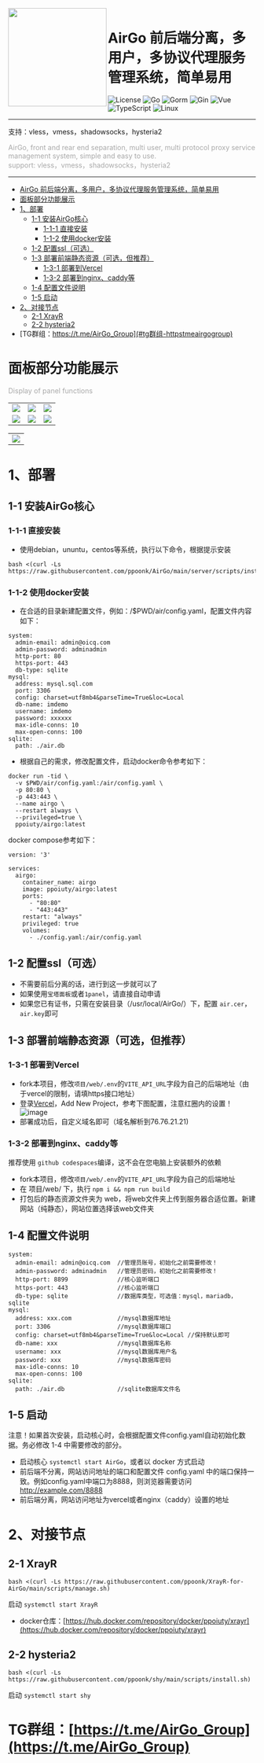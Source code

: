 

<img width="200px" src="https://telegraph-image.pages.dev/file/c48a2f45ebf102dd66131.png" align="left"/>

# AirGo 前后端分离，多用户，多协议代理服务管理系统，简单易用

![License](https://img.shields.io/badge/License-GPL_v3.0-red)
![Go](https://img.shields.io/badge/Golang-orange?logo=Go&logoColor=white)
![Gorm](https://img.shields.io/badge/Gorm-yellow&logo=gorm)
![Gin](https://img.shields.io/badge/Gin-green?logo=)
![Vue](https://img.shields.io/badge/Vue.js-00b6ff?logo=vuedotjs&logoColor=white)
![TypeScript](https://img.shields.io/badge/TypeScript-blue?logo=TypeScript&logoColor=white)
![Linux](https://img.shields.io/badge/Linux-purple?logo=linux&logoColor=white)

<hr/>

支持：vless，vmess，shadowsocks，hysteria2

<div style="color: darkgray">AirGo, front and rear end separation, multi user, multi protocol proxy service management system, simple and easy to use.</div>
<div style="color: darkgray">support: vless，vmess，shadowsocks，hysteria2</div>

<hr/>



<!-- TOC -->
* [AirGo 前后端分离，多用户，多协议代理服务管理系统，简单易用](#airgo-前后端分离多用户多协议代理服务管理系统简单易用)
* [面板部分功能展示](#面板部分功能展示)
* [1、部署](#1部署)
  * [1-1 安装AirGo核心](#1-1-安装airgo核心)
    * [1-1-1 直接安装](#1-1-1-直接安装)
    * [1-1-2 使用docker安装](#1-1-2-使用docker安装)
  * [1-2 配置ssl（可选）](#1-2-配置ssl可选)
  * [1-3 部署前端静态资源（可选，但推荐）](#1-3-部署前端静态资源可选但推荐)
    * [1-3-1 部署到Vercel](#1-3-1-部署到vercel)
    * [1-3-2 部署到nginx、caddy等](#1-3-2-部署到nginxcaddy等)
  * [1-4 配置文件说明](#1-4-配置文件说明)
  * [1-5 启动](#1-5-启动)
* [2、对接节点](#2对接节点)
  * [2-1 XrayR](#2-1-xrayr)
  * [2-2 hysteria2](#2-2-hysteria2)
* [TG群组：https://t.me/AirGo_Group](#tg群组-httpstmeairgogroup)
<!-- TOC -->

# 面板部分功能展示
<div style="color: darkgray" >Display of panel functions</div>

<table>
<tr>
    <td> <img src="https://github.com/ppoonk/AirGo/raw/main/assets/image/1.png">
    <td> <img src="https://github.com/ppoonk/AirGo/raw/main/assets/image/2.png">
    <td> <img src="https://github.com/ppoonk/AirGo/raw/main/assets/image/3.png">
<tr>
    <td> <img src="https://github.com/ppoonk/AirGo/raw/main/assets/image/4.png">
    <td> <img src="https://github.com/ppoonk/AirGo/raw/main/assets/image/5.png">
    <td> <img src="https://github.com/ppoonk/AirGo/raw/main/assets/image/6.png">
</table>
<table>
<tr>
    <td> <img src="https://github.com/ppoonk/AirGo/raw/main/assets/image/7.png">
</table>

# 1、部署
## 1-1 安装AirGo核心

### 1-1-1 直接安装
- 使用debian，ununtu，centos等系统，执行以下命令，根据提示安装

```
bash <(curl -Ls https://raw.githubusercontent.com/ppoonk/AirGo/main/server/scripts/install.sh)
```


### 1-1-2 使用docker安装


- 在合适的目录新建配置文件，例如：/$PWD/air/config.yaml，配置文件内容如下：

```
system:
  admin-email: admin@oicq.com
  admin-password: adminadmin
  http-port: 80
  https-port: 443
  db-type: sqlite
mysql:
  address: mysql.sql.com
  port: 3306
  config: charset=utf8mb4&parseTime=True&loc=Local
  db-name: imdemo
  username: imdemo
  password: xxxxxx
  max-idle-conns: 10
  max-open-conns: 100
sqlite:
  path: ./air.db

```
- 根据自己的需求，修改配置文件，启动docker命令参考如下：

```
docker run -tid \
  -v $PWD/air/config.yaml:/air/config.yaml \
  -p 80:80 \
  -p 443:443 \
  --name airgo \
  --restart always \
  --privileged=true \
  ppoiuty/airgo:latest
```

docker compose参考如下：
```
version: '3'

services:
  airgo:
    container_name: airgo
    image: ppoiuty/airgo:latest
    ports:
      - "80:80"
      - "443:443"
    restart: "always"
    privileged: true
    volumes:
      - ./config.yaml:/air/config.yaml
```


## 1-2 配置ssl（可选）

- 不需要前后分离的话，进行到这一步就可以了
- 如果使用`宝塔面板`或者`1panel`，请直接自动申请
- 如果您已有证书，只需在安装目录（/usr/local/AirGo/）下，配置 `air.cer`，`air.key`即可


## 1-3 部署前端静态资源（可选，但推荐）

### 1-3-1 部署到Vercel
- fork本项目，修改`项目/web/.env`的`VITE_API_URL`字段为自己的后端地址（由于vercel的限制，请填https接口地址）
- 登录[Vercel](https://vercel.com)，Add New Project，参考下图配置，注意红圈内的设置！
  ![image](https://telegraph-image.pages.dev/file/afe97f45857b988ebd005.png)
- 部署成功后，自定义域名即可（域名解析到76.76.21.21)

### 1-3-2 部署到nginx、caddy等
推荐使用 `github codespaces`编译，这不会在您电脑上安装额外的依赖
- fork本项目，修改`项目/web/.env`的`VITE_API_URL`字段为自己的后端地址
- 在 项目/web/ 下，执行  `npm i && npm run build`
- 打包后的静态资源文件夹为 web，将web文件夹上传到服务器合适位置。新建网站（纯静态），网站位置选择该web文件夹

## 1-4 配置文件说明
```
system:
  admin-email: admin@oicq.com  //管理员账号，初始化之前需要修改！
  admin-password: adminadmin   //管理员密码，初始化之前需要修改！
  http-port: 8899              //核心监听端口
  https-port: 443              //核心监听端口
  db-type: sqlite              //数据库类型，可选值：mysql，mariadb，sqlite
mysql:
  address: xxx.com             //mysql数据库地址
  port: 3306                   //mysql数据库端口
  config: charset=utf8mb4&parseTime=True&loc=Local //保持默认即可
  db-name: xxx                 //mysql数据库名称
  username: xxx                //mysql数据库用户名
  password: xxx                //mysql数据库密码
  max-idle-conns: 10
  max-open-conns: 100
sqlite:
  path: ./air.db               //sqlite数据库文件名
```

## 1-5 启动

注意！如果首次安装，启动核心时，会根据配置文件config.yaml自动初始化数据。务必修改 1-4 中需要修改的部分。

- 启动核心 `systemctl start AirGo`，或者以 docker 方式启动
- 前后端不分离，网站访问地址的端口和配置文件 config.yaml 中的端口保持一致。例如config.yaml中端口为8888，则浏览器需要访问 http://example.com/8888 
- 前后端分离，网站访问地址为vercel或者nginx（caddy）设置的地址


# 2、对接节点

## 2-1 XrayR

```
bash <(curl -Ls https://raw.githubusercontent.com/ppoonk/XrayR-for-AirGo/main/scripts/manage.sh)
```
启动
`systemctl start XrayR`

- docker仓库：[https://hub.docker.com/repository/docker/ppoiuty/xrayr](https://hub.docker.com/repository/docker/ppoiuty/xrayr)

## 2-2 hysteria2
```
bash <(curl -Ls https://raw.githubusercontent.com/ppoonk/shy/main/scripts/install.sh)
```
启动
`systemctl start shy`



# TG群组：[https://t.me/AirGo_Group](https://t.me/AirGo_Group)
